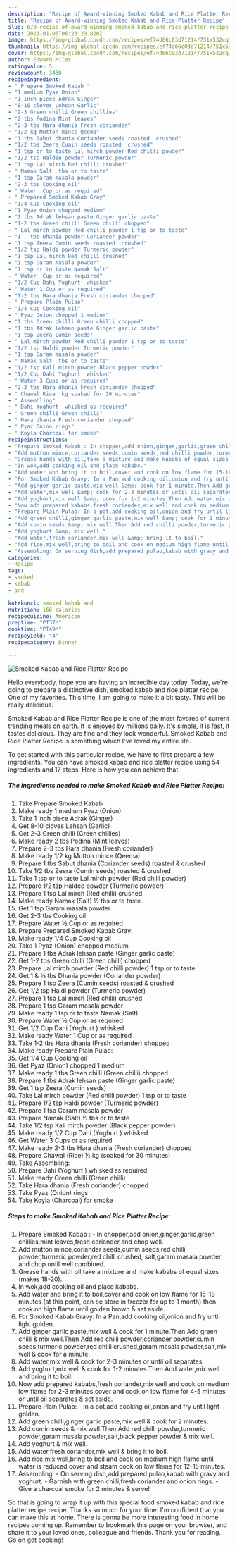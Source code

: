 ```yaml
---
description: "Recipe of Award-winning Smoked Kabab and Rice Platter Recipe"
title: "Recipe of Award-winning Smoked Kabab and Rice Platter Recipe"
slug: 678-recipe-of-award-winning-smoked-kabab-and-rice-platter-recipe
date: 2021-01-06T06:23:20.820Z
image: https://img-global.cpcdn.com/recipes/ef74d66c03d71214/751x532cq70/smoked-kabab-and-rice-platter-recipe-recipe-main-photo.jpg
thumbnail: https://img-global.cpcdn.com/recipes/ef74d66c03d71214/751x532cq70/smoked-kabab-and-rice-platter-recipe-recipe-main-photo.jpg
cover: https://img-global.cpcdn.com/recipes/ef74d66c03d71214/751x532cq70/smoked-kabab-and-rice-platter-recipe-recipe-main-photo.jpg
author: Edward Miles
ratingvalue: 5
reviewcount: 3430
recipeingredient:
- " Prepare Smoked Kabab "
- "1 medium Pyaz Onion"
- "1 inch piece Adrak Ginger"
- "8-10 cloves Lehsan Garlic"
- "2-3 Green chilli Green chillies"
- "2 tbs Podina Mint leaves"
- "2-3 tbs Hara dhania Fresh coriander"
- "1/2 kg Mutton mince Qeema"
- "1 tbs Sabut dhania Coriander seeds roasted  crushed"
- "1/2 tbs Zeera Cumin seeds roasted  crushed"
- "1 tsp or to taste Lal mirch powder Red chilli powder"
- "1/2 tsp Haldee powder Turmeric powder"
- "1 tsp Lal mirch Red chilli crushed"
- " Namak Salt  tbs or to taste"
- "1 tsp Garam masala powder"
- "2-3 tbs Cooking oil"
- " Water  Cup or as required"
- " Prepared Smoked Kabab Gray"
- "1/4 Cup Cooking oil"
- "1 Pyaz Onion chopped medium"
- "1 tbs Adrak lehsan paste Ginger garlic paste"
- "1-2 tbs Green chilli Green chilli chopped"
- " Lal mirch powder Red chilli powder 1 tsp or to taste"
- "1   tbs Dhania powder Coriander powder"
- "1 tsp Zeera Cumin seeds roasted  crushed"
- "1/2 tsp Haldi powder Turmeric powder"
- "1 tsp Lal mirch Red chilli crushed"
- "1 tsp Garam masala powder"
- "1 tsp or to taste Namak Salt"
- " Water  Cup or as required"
- "1/2 Cup Dahi Yoghurt  whisked"
- " Water 1 Cup or as required"
- "1-2 tbs Hara dhania Fresh coriander chopped"
- " Prepare Plain Pulao"
- "1/4 Cup Cooking oil"
- " Pyaz Onion chopped 1 medium"
- "1 tbs Green chilli Green chilli chopped"
- "1 tbs Adrak lehsan paste Ginger garlic paste"
- "1 tsp Zeera Cumin seeds"
- " Lal mirch powder Red chilli powder 1 tsp or to taste"
- "1/2 tsp Haldi powder Turmeric powder"
- "1 tsp Garam masala powder"
- " Namak Salt  tbs or to taste"
- "1/2 tsp Kali mirch powder Black pepper powder"
- "1/2 Cup Dahi Yoghurt  whisked"
- " Water 3 Cups or as required"
- "2-3 tbs Hara dhania Fresh coriander chopped"
- " Chawal Rice  kg soaked for 30 minutes"
- " Assembling"
- " Dahi Yoghurt  whisked as required"
- " Green chilli Green chilli"
- " Hara dhania Fresh coriander chopped"
- " Pyaz Onion rings"
- " Koyla Charcoal for smoke"
recipeinstructions:
- "Prepare Smoked Kabab : In chopper,add onion,ginger,garlic,green chillies,mint leaves,fresh coriander and chop well."
- "Add mutton mince,coriander seeds,cumin seeds,red chilli powder,turmeric powder,red chilli crushed, salt,garam masala powder and chop until well combined."
- "Grease hands with oil,take a mixture and make kababs of equal sizes (makes 18-20)."
- "In wok,add cooking oil and place kababs."
- "Add water and bring it to boil,cover and cook on low flame for 15-18 minutes (at this point, can be store in freezer for up to 1 month) then cook on high flame until golden brown &amp; set aside."
- "For Smoked Kabab Gravy: In a Pan,add cooking oil,onion and fry until light golden."
- "Add ginger garlic paste,mix well &amp; cook for 1 minute.Then Add green chilli &amp; mix well.Then Add red chilli powder,coriander powder,cumin seeds,turmeric powder,red chilli crushed,garam masala powder,salt,mix well &amp; cook for a minute."
- "Add water,mix well &amp; cook for 2-3 minutes or until oil separates."
- "Add yoghurt,mix well &amp; cook for 1-2 minutes.Then Add water,mix well and bring it to boil."
- "Now add prepared kababs,fresh coriander,mix well and cook on medium low flame for 2-3 minutes,cover and cook on low flame for 4-5 minutes or until oil separates &amp; set aside."
- "Prepare Plain Pulao: In a pot,add cooking oil,onion and fry until light golden."
- "Add green chilli,ginger garlic paste,mix well &amp; cook for 2 minutes."
- "Add cumin seeds &amp; mix well.Then Add red chilli powder,turmeric powder,garam masala powder,salt,black pepper powder &amp; mix well."
- "Add yoghurt &amp; mix well."
- "Add water,fresh coriander,mix well &amp; bring it to boil."
- "Add rice,mix well,bring to boil and cook on medium high flame until water is reduced,cover and steam cook on low flame for 12-15 minutes."
- "Assembling: On serving dish,add prepared pulao,kabab with gravy and yoghurt. Garnish with green chilli,fresh coriander and onion rings. Give a charcoal smoke for 2 minutes &amp; serve!"
categories:
- Recipe
tags:
- smoked
- kabab
- and

katakunci: smoked kabab and 
nutrition: 166 calories
recipecuisine: American
preptime: "PT37M"
cooktime: "PT49M"
recipeyield: "4"
recipecategory: Dinner

---
```



![Smoked Kabab and Rice Platter Recipe](https://img-global.cpcdn.com/recipes/ef74d66c03d71214/751x532cq70/smoked-kabab-and-rice-platter-recipe-recipe-main-photo.jpg)

Hello everybody, hope you are having an incredible day today. Today, we're going to prepare a distinctive dish, smoked kabab and rice platter recipe. One of my favorites. This time, I am going to make it a bit tasty. This will be really delicious.



Smoked Kabab and Rice Platter Recipe is one of the most favored of current trending meals on earth. It is enjoyed by millions daily. It's simple, it is fast, it tastes delicious. They are fine and they look wonderful. Smoked Kabab and Rice Platter Recipe is something which I've loved my entire life.


To get started with this particular recipe, we have to first prepare a few ingredients. You can have smoked kabab and rice platter recipe using 54 ingredients and 17 steps. Here is how you can achieve that.

<!--inarticleads1-->

##### The ingredients needed to make Smoked Kabab and Rice Platter Recipe:

1. Take  Prepare Smoked Kabab :
1. Make ready 1 medium Pyaz (Onion)
1. Take 1 inch piece Adrak (Ginger)
1. Get 8-10 cloves Lehsan (Garlic)
1. Get 2-3 Green chilli (Green chillies)
1. Make ready 2 tbs Podina (Mint leaves)
1. Prepare 2-3 tbs Hara dhania (Fresh coriander)
1. Make ready 1/2 kg Mutton mince (Qeema)
1. Prepare 1 tbs Sabut dhania (Coriander seeds) roasted &amp; crushed
1. Take 1/2 tbs Zeera (Cumin seeds) roasted &amp; crushed
1. Take 1 tsp or to taste Lal mirch powder (Red chilli powder)
1. Prepare 1/2 tsp Haldee powder (Turmeric powder)
1. Prepare 1 tsp Lal mirch (Red chilli) crushed
1. Make ready  Namak (Salt) ½ tbs or to taste
1. Get 1 tsp Garam masala powder
1. Get 2-3 tbs Cooking oil
1. Prepare  Water ½ Cup or as required
1. Prepare  Prepared Smoked Kabab Gray:
1. Make ready 1/4 Cup Cooking oil
1. Take 1 Pyaz (Onion) chopped medium
1. Prepare 1 tbs Adrak lehsan paste (Ginger garlic paste)
1. Get 1-2 tbs Green chilli (Green chilli) chopped
1. Prepare  Lal mirch powder (Red chilli powder) 1 tsp or to taste
1. Get 1 &amp; ½ tbs Dhania powder (Coriander powder)
1. Prepare 1 tsp Zeera (Cumin seeds) roasted &amp; crushed
1. Get 1/2 tsp Haldi powder (Turmeric powder)
1. Prepare 1 tsp Lal mirch (Red chilli) crushed
1. Prepare 1 tsp Garam masala powder
1. Make ready 1 tsp or to taste Namak (Salt)
1. Prepare  Water ½ Cup or as required
1. Get 1/2 Cup Dahi (Yoghurt ) whisked
1. Make ready  Water 1 Cup or as required
1. Take 1-2 tbs Hara dhania (Fresh coriander) chopped
1. Make ready  Prepare Plain Pulao:
1. Get 1/4 Cup Cooking oil
1. Get  Pyaz (Onion) chopped 1 medium
1. Make ready 1 tbs Green chilli (Green chilli) chopped
1. Prepare 1 tbs Adrak lehsan paste (Ginger garlic paste)
1. Get 1 tsp Zeera (Cumin seeds)
1. Take  Lal mirch powder (Red chilli powder) 1 tsp or to taste
1. Prepare 1/2 tsp Haldi powder (Turmeric powder)
1. Prepare 1 tsp Garam masala powder
1. Prepare  Namak (Salt) ½ tbs or to taste
1. Take 1/2 tsp Kali mirch powder (Black pepper powder)
1. Make ready 1/2 Cup Dahi (Yoghurt ) whisked
1. Get  Water 3 Cups or as required
1. Make ready 2-3 tbs Hara dhania (Fresh coriander) chopped
1. Prepare  Chawal (Rice) ½ kg (soaked for 30 minutes)
1. Take  Assembling:
1. Prepare  Dahi (Yoghurt ) whisked as required
1. Make ready  Green chilli (Green chilli)
1. Take  Hara dhania (Fresh coriander) chopped
1. Take  Pyaz (Onion) rings
1. Take  Koyla (Charcoal) for smoke




<!--inarticleads2-->

##### Steps to make Smoked Kabab and Rice Platter Recipe:

1. Prepare Smoked Kabab : - In chopper,add onion,ginger,garlic,green chillies,mint leaves,fresh coriander and chop well.
1. Add mutton mince,coriander seeds,cumin seeds,red chilli powder,turmeric powder,red chilli crushed, salt,garam masala powder and chop until well combined.
1. Grease hands with oil,take a mixture and make kababs of equal sizes (makes 18-20).
1. In wok,add cooking oil and place kababs.
1. Add water and bring it to boil,cover and cook on low flame for 15-18 minutes (at this point, can be store in freezer for up to 1 month) then cook on high flame until golden brown &amp; set aside.
1. For Smoked Kabab Gravy: In a Pan,add cooking oil,onion and fry until light golden.
1. Add ginger garlic paste,mix well &amp; cook for 1 minute.Then Add green chilli &amp; mix well.Then Add red chilli powder,coriander powder,cumin seeds,turmeric powder,red chilli crushed,garam masala powder,salt,mix well &amp; cook for a minute.
1. Add water,mix well &amp; cook for 2-3 minutes or until oil separates.
1. Add yoghurt,mix well &amp; cook for 1-2 minutes.Then Add water,mix well and bring it to boil.
1. Now add prepared kababs,fresh coriander,mix well and cook on medium low flame for 2-3 minutes,cover and cook on low flame for 4-5 minutes or until oil separates &amp; set aside.
1. Prepare Plain Pulao: - In a pot,add cooking oil,onion and fry until light golden.
1. Add green chilli,ginger garlic paste,mix well &amp; cook for 2 minutes.
1. Add cumin seeds &amp; mix well.Then Add red chilli powder,turmeric powder,garam masala powder,salt,black pepper powder &amp; mix well.
1. Add yoghurt &amp; mix well.
1. Add water,fresh coriander,mix well &amp; bring it to boil.
1. Add rice,mix well,bring to boil and cook on medium high flame until water is reduced,cover and steam cook on low flame for 12-15 minutes.
1. Assembling: - On serving dish,add prepared pulao,kabab with gravy and yoghurt. - Garnish with green chilli,fresh coriander and onion rings. - Give a charcoal smoke for 2 minutes &amp; serve!




So that is going to wrap it up with this special food smoked kabab and rice platter recipe recipe. Thanks so much for your time. I'm confident that you can make this at home. There is gonna be more interesting food in home recipes coming up. Remember to bookmark this page on your browser, and share it to your loved ones, colleague and friends. Thank you for reading. Go on get cooking!
